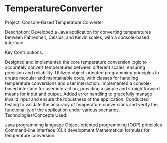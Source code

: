 # TemperatureConverter

Project: Console-Based Temperature Converter

Description:
Developed a Java application for converting temperatures between Fahrenheit, Celsius, and Kelvin scales, with a console-based interface.

Key Contributions:

Designed and implemented the core temperature conversion logic to accurately convert temperatures between different scales, ensuring precision and reliability.
Utilized object-oriented programming principles to create modular and maintainable code, with classes for handling temperature conversions and user interaction.
Implemented a console-based interface for user interaction, providing a simple and straightforward means for input and output.
Added error handling to gracefully manage invalid input and ensure the robustness of the application.
Conducted testing to validate the accuracy of temperature conversions and verify the functionality of the application under various scenarios.
Technologies/Concepts Used:

Java programming language
Object-oriented programming (OOP) principles
Command-line interface (CLI) development
Mathematical formulas for temperature conversion
